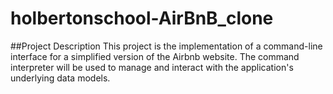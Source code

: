 # holbertonschool-AirBnB_clone
##Project Description
This project is the implementation of a command-line interface for a simplified version of the Airbnb website. The command interpreter will be used to manage and interact with the application's underlying data models.
